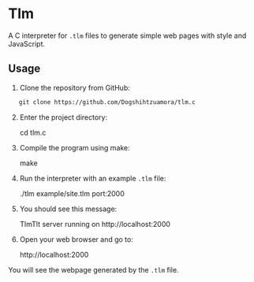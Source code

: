 # Tlm

A C interpreter for `.tlm` files to generate simple web pages with style and JavaScript.

## Usage



1. Clone the repository from GitHub:
```txt
   git clone https://github.com/Dogshihtzuamora/tlm.c
```
2. Enter the project directory:

   cd tlm.c

3. Compile the program using make:

   make

4. Run the interpreter with an example `.tlm` file:

   ./tlm example/site.tlm port:2000

5. You should see this message:

   TlmTlt server running on http://localhost:2000

6. Open your web browser and go to:

   http://localhost:2000

You will see the webpage generated by the `.tlm` file.
